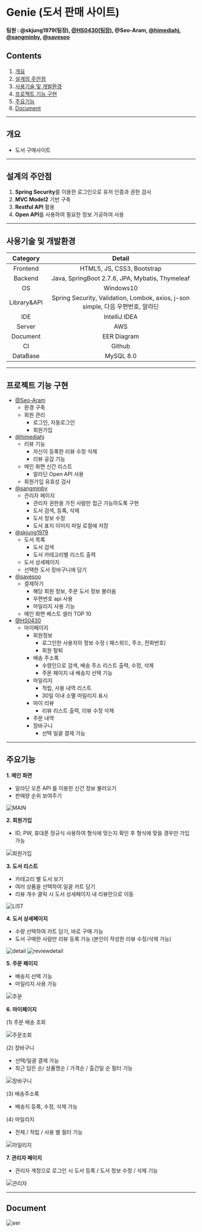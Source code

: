 # Genie (도서 판매 사이트)
**팀원 : @skjung1979(팀장), [@HS0430(팀장)](https://github.com/HS0430), @Seo-Aram, [@himediahj](https://github.com/himediahj), [@sangminby](https://github.com/sangminby), [@savesoo](https://github.com/savesoo)**
## Contents
1. [개요](#개요)
2. [설계의 주안점](#설계의-주안점)
3. [사용기술 및 개발환경](#사용기술-및-개발환경)
4. [프로젝트 기능 구현](#프로젝트-기능-구현)
5. [주요기능](#주요기능)
6. [Document](#document)
* * *
## 개요
- 도서 구매사이트
* * *
## 설계의 주안점
1. **Spring Security**를 이용한 로그인으로 유저 인증과 권한 검사
2. **MVC Model2** 기반 구축
3. **Restful API** 활용
4. **Open API**를 사용하여 필요한 정보 가공하여 사용
* * *
## 사용기술 및 개발환경
|Category|Detail|
|:--:|:--:|
|Frontend|HTML5, JS, CSS3, Bootstrap|
|Backend|Java, SpringBoot 2.7.6, JPA, Mybatis, Thymeleaf|
|OS|Windows10|
|Library&API|Spring Security, Validation, Lombok, axios, j-son simple, 다음 우편번호, 알라딘|
|IDE|IntelliJ IDEA|
|Server|AWS|
|Document|EER Diagram|
|CI|Github|
|DataBase|MySQL 8.0|
* * *
## 프로젝트 기능 구현
- [@Seo-Aram](https://github.com/Seo-Aram/MagicLamp/commits?author=Seo-Aram)
  - 환경 구축
  - 회원 관리
    - 로그인, 자동로그인
    - 회원가입
- [@himediahj](https://github.com/Seo-Aram/MagicLamp/commits?author=himediahj)
  - 리뷰 기능
    - 자신이 등록한 리뷰 수정 삭제
    - 리뷰 공감 기능
  - 메인 화면 신간 리스트
    - 알라딘 Open API 사용
  - 회원가입 유효성 검사
- [@sangminby](https://github.com/Seo-Aram/MagicLamp/commits?author=sangminby)
  - 관리자 페이지
    - 관리자 권한을 가진 사람만 접근 가능하도록 구현
    - 도서 검색, 등록, 삭제
    - 도서 정보 수정
    - 도서 표지 이미지 파일 로컬에 저장
- [@skjung1979](https://github.com/Seo-Aram/MagicLamp/commits?author=skjung1979)
  - 도서 목록
    - 도서 검색
    - 도서 카테고리별 리스트 출력
  - 도서 상세페이지
  - 선택한 도서 장바구니에 담기
- [@savesoo](https://github.com/Seo-Aram/MagicLamp/commits?author=savesoo)
  - 결제하기
    - 해당 회원 정보, 주문 도서 정보 불러옴
    - 우편번호 api 사용
    - 마일리지 사용 기능
  - 메인 화면 베스트 셀러 TOP 10 
- [@HS0430](https://github.com/Seo-Aram/MagicLamp/commits?author=HS0430)
  - 마이페이지
    - 회원정보
      - 로그인한 사용자의 정보 수정 ( 패스워드, 주소, 전화번호)
      - 회원 탈퇴
    - 배송 주소록
      - 수령인으로 검색, 배송 주소 리스트 출력, 수정, 삭제
      - 주문 페이지 내 배송지 선택 기능
    - 마일리지
      - 적립, 사용 내역 리스트
      - 30일 이내 소멸 마일리지 표시
    - 마이 리뷰
      - 리뷰 리스트 출력, 리뷰 수정 삭제
    - 주문 내역
    - 장바구니
      - 선택 일괄 결제 가능
* * *
## 주요기능
**1. 메인 화면**

- 알라딘 오픈 API 를 이용한 신간 정보 불러오기
- 판매량 순위 보여주기

![MAIN](https://user-images.githubusercontent.com/113006963/218699219-98be08d7-f3cb-4c9d-a337-16be64fca8f5.jpg)

**2. 회원가입**

- ID, PW, 휴대폰 정규식 사용하여 형식에 맞는지 확인 후 형식에 맞을 경우만 가입 가능

![회원가입](https://user-images.githubusercontent.com/113006963/218700670-1cb49d6c-971c-45fa-ab9c-527b3eedee55.jpg)

**3. 도서 리스트**

- 카테고리 별 도서 보기
- 여러 상품을 선택하여 일괄 카트 담기
- 리뷰 개수 클릭 시 도서 상세페이지 내 리뷰란으로 이동

![LIST](https://user-images.githubusercontent.com/113006963/218702449-8bb56906-1b48-488a-9744-62a2a15903fd.jpg)

**4. 도서 상세페이지**

- 수량 선택하여 카트 담기, 바로 구매 가능
- 도서 구매한 사람만 리뷰 등록 가능 (본인이 작성한 리뷰 수정/삭제 가능)

![detail](https://user-images.githubusercontent.com/113006963/218705021-761ae0b3-d229-4d1c-8d97-cee2ab33c9b7.jpg)
![reviewdetail](https://user-images.githubusercontent.com/113006963/218706556-b0a3bf43-ba0e-4140-9036-373bdf999c89.jpg)

**5. 주문 페이지**

- 배송지 선택 기능
- 마일리지 사용 가능

![주문](https://user-images.githubusercontent.com/113006963/218707981-a22ac407-10ac-41fb-8849-b82961f8b26b.jpg)

**6. 마이페이지**

(1) 주문 배송 조회

![주문조회](https://user-images.githubusercontent.com/113006963/218708884-40f98706-3cee-461e-b7b1-25d7fd32528e.jpg)

(2) 장바구니
- 선택/일괄 결제 가능
- 최근 담은 순/ 상품명순 / 가격순 / 출간일 순 필터 기능

![장바구니](https://user-images.githubusercontent.com/113006963/218709327-0983badd-0e61-475b-9d84-a90b71a16dde.jpg)

(3) 배송주소록
- 배송지 등록, 수정, 삭제 가능

(4) 마일리지
- 전체 / 적립 / 사용 별 필터 기능

![마일리지](https://user-images.githubusercontent.com/113006963/218710860-ddbdaae5-2e66-4f7e-b607-d49ffa1fd09d.jpg)

**7. 관리자 페이지**

- 관리자 계정으로 로그인 시 도서 등록 / 도서 정보 수정 / 삭제 기능

![관리자](https://user-images.githubusercontent.com/113006963/218711475-a32690a7-4224-44b8-808c-b27a421d6be7.jpg)
* * *
## Document

![eer](https://user-images.githubusercontent.com/113006963/218711780-996b3d34-230e-42ce-88f7-e9492a8e7e8e.png)
